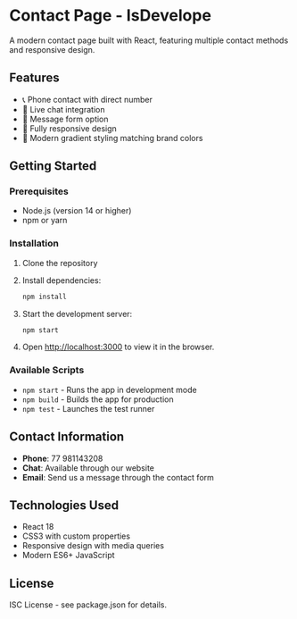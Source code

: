 # Contact Page - IsDevelope

A modern contact page built with React, featuring multiple contact methods and responsive design.

## Features

- 📞 Phone contact with direct number
- 💬 Live chat integration 
- 📧 Message form option
- 📱 Fully responsive design
- 🎨 Modern gradient styling matching brand colors

## Getting Started

### Prerequisites

- Node.js (version 14 or higher)
- npm or yarn

### Installation

1. Clone the repository
2. Install dependencies:
   ```bash
   npm install
   ```

3. Start the development server:
   ```bash
   npm start
   ```

4. Open [http://localhost:3000](http://localhost:3000) to view it in the browser.

### Available Scripts

- `npm start` - Runs the app in development mode
- `npm build` - Builds the app for production
- `npm test` - Launches the test runner

## Contact Information

- **Phone**: 77 981143208
- **Chat**: Available through our website
- **Email**: Send us a message through the contact form

## Technologies Used

- React 18
- CSS3 with custom properties
- Responsive design with media queries
- Modern ES6+ JavaScript

## License

ISC License - see package.json for details.
